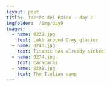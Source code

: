 ```yaml
---
layout: post
title:  Torres del Paine - day 2
imgfolder:	/img/day9
images:
  - name: 0229.jpg
    text: Lake around Grey glacier
  - name: 0240.jpg
    text: Titanic has already sinked
  - name: 0274.jpg
    text: Caracaras
  - name: 0291.jpg
    text: The Italian camp
---
```


